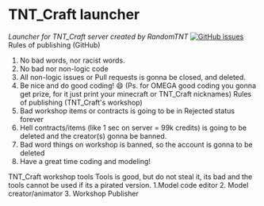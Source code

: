 # TNT_Craft launcher
*Launcher for TNT_Craft server created by RandomTNT*
[![GitHub issues](https://img.shields.io/github/issues/RandomTNT/TNT_Craft-Launcher)](https://github.com/RandomTNT/TNT_Craft-Launcher/issues)
Rules of publishing (GitHub)
1. No bad words, nor racist words.
2. No bad nor non-logic code
3. All non-logic issues or Pull requests is gonna be closed, and deleted.
4. Be nice and do good coding!  :smile: (Ps. for OMEGA good coding you gonna get prize, for it just print your minecraft or TNT_Craft nicknames)
Rules of publishing (TNT_Craft's workshop)
1. Bad workshop items or contracts is going to be in Rejected status forever
2. Hell contracts/items (like 1 sec on server = 99k credits) is going to be deleted and the creator(s) gonna be banned.
3. Bad word things on workshop is banned, so the account is gonna to be deleted
4. Have a great time coding and modeling!

TNT_Craft workshop tools
Tools is good, but do not steal it, its bad and the tools cannot be used if its a pirated version.
1.Model code editor
2. Model creator/animator
3. Workshop Publisher
